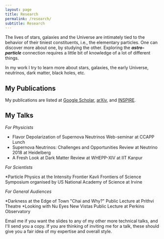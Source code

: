 ```yaml
---
layout: page
title: Research
permalink: /research/
subtitle: Research
---
```

The lives of stars, galaxies and the Universe are intimately tied to the behavior of their tiniest constituents, i.e., the elementary particles. One can discover more about one, by studying the other. Exploring the ***astro-particle*** connection requires a little bit of knowledge of a lot of different things. 

In my work I try to learn more about stars, galaxies, the early Universe, neutrinos, dark matter, black holes, etc.

## My Publications

My publications are listed at [Google Scholar](https://scholar.google.co.in/citations?user=M26aiCMAAAAJ&hl=en), [arXiv](http://arxiv.org/a/dasgupta_b_1), and [INSPIRE](https://inspirehep.net/authors/1050535?ui-citation-summary=true).

## My Talks

*For Physicists*

* Flavor Depolarization of Supernova Neutrinos
  Web-seminar at CCAPP Lunch
* Supernova Neutrinos: Challenges and Opportunities
  Review at Neutrino 2018 at Heidelberg
* A Fresh Look at Dark Matter
  Review at WHEPP-XIV at IIT Kanpur

*For Scientists*

*Particle Physics at the Intensity Frontier
  Kavli Frontiers of Science Symposium organised by US National Academy of Science at Irvine

*For General Audiences*

*Darkness at the Edge of Town
  "Chai and Why?" Public Lecture at Prithvi Theatre
*Looking with Nu Eyes
  New Vistas Public Lecture at Perkins Observatory

Email me if you want the slides to any of my other more technical talks, and I'll send you a copy. If you are thinking of inviting me for a talk, these should give you a fair idea of my expertise and overall style.
